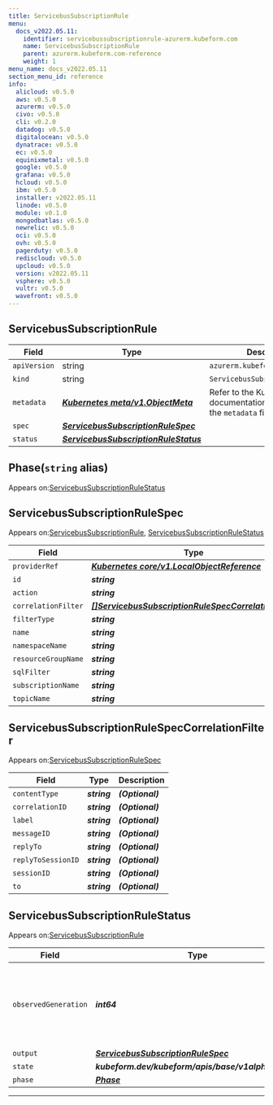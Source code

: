 ```yaml
---
title: ServicebusSubscriptionRule
menu:
  docs_v2022.05.11:
    identifier: servicebussubscriptionrule-azurerm.kubeform.com
    name: ServicebusSubscriptionRule
    parent: azurerm.kubeform.com-reference
    weight: 1
menu_name: docs_v2022.05.11
section_menu_id: reference
info:
  alicloud: v0.5.0
  aws: v0.5.0
  azurerm: v0.5.0
  civo: v0.5.0
  cli: v0.2.0
  datadog: v0.5.0
  digitalocean: v0.5.0
  dynatrace: v0.5.0
  ec: v0.5.0
  equinixmetal: v0.5.0
  google: v0.5.0
  grafana: v0.5.0
  hcloud: v0.5.0
  ibm: v0.5.0
  installer: v2022.05.11
  linode: v0.5.0
  module: v0.1.0
  mongodbatlas: v0.5.0
  newrelic: v0.5.0
  oci: v0.5.0
  ovh: v0.5.0
  pagerduty: v0.5.0
  rediscloud: v0.5.0
  upcloud: v0.5.0
  version: v2022.05.11
  vsphere: v0.5.0
  vultr: v0.5.0
  wavefront: v0.5.0
---
```


## ServicebusSubscriptionRule
| Field | Type | Description |
| ------ | ----- | ----------- |
| `apiVersion` | string | `azurerm.kubeform.com/v1alpha1` |
|    `kind` | string | `ServicebusSubscriptionRule` |
| `metadata` | ***[Kubernetes meta/v1.ObjectMeta](https://v1-22.docs.kubernetes.io/docs/reference/generated/kubernetes-api/v1.22/#objectmeta-v1-meta)***|Refer to the Kubernetes API documentation for the fields of the `metadata` field.|
| `spec` | ***[ServicebusSubscriptionRuleSpec](#servicebussubscriptionrulespec)***||
| `status` | ***[ServicebusSubscriptionRuleStatus](#servicebussubscriptionrulestatus)***||
## Phase(`string` alias)

Appears on:[ServicebusSubscriptionRuleStatus](#servicebussubscriptionrulestatus)

## ServicebusSubscriptionRuleSpec

Appears on:[ServicebusSubscriptionRule](#servicebussubscriptionrule), [ServicebusSubscriptionRuleStatus](#servicebussubscriptionrulestatus)

| Field | Type | Description |
| ------ | ----- | ----------- |
| `providerRef` | ***[Kubernetes core/v1.LocalObjectReference](https://v1-22.docs.kubernetes.io/docs/reference/generated/kubernetes-api/v1.22/#localobjectreference-v1-core)***||
| `id` | ***string***||
| `action` | ***string***| ***(Optional)*** |
| `correlationFilter` | ***[[]ServicebusSubscriptionRuleSpecCorrelationFilter](#servicebussubscriptionrulespeccorrelationfilter)***| ***(Optional)*** |
| `filterType` | ***string***||
| `name` | ***string***||
| `namespaceName` | ***string***||
| `resourceGroupName` | ***string***||
| `sqlFilter` | ***string***| ***(Optional)*** |
| `subscriptionName` | ***string***||
| `topicName` | ***string***||
## ServicebusSubscriptionRuleSpecCorrelationFilter

Appears on:[ServicebusSubscriptionRuleSpec](#servicebussubscriptionrulespec)

| Field | Type | Description |
| ------ | ----- | ----------- |
| `contentType` | ***string***| ***(Optional)*** |
| `correlationID` | ***string***| ***(Optional)*** |
| `label` | ***string***| ***(Optional)*** |
| `messageID` | ***string***| ***(Optional)*** |
| `replyTo` | ***string***| ***(Optional)*** |
| `replyToSessionID` | ***string***| ***(Optional)*** |
| `sessionID` | ***string***| ***(Optional)*** |
| `to` | ***string***| ***(Optional)*** |
## ServicebusSubscriptionRuleStatus

Appears on:[ServicebusSubscriptionRule](#servicebussubscriptionrule)

| Field | Type | Description |
| ------ | ----- | ----------- |
| `observedGeneration` | ***int64***| ***(Optional)*** Resource generation, which is updated on mutation by the API Server.|
| `output` | ***[ServicebusSubscriptionRuleSpec](#servicebussubscriptionrulespec)***| ***(Optional)*** |
| `state` | ***kubeform.dev/kubeform/apis/base/v1alpha1.State***| ***(Optional)*** |
| `phase` | ***[Phase](#phase)***| ***(Optional)*** |
---
